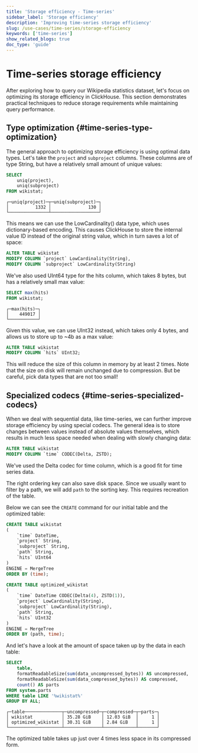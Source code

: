 ```yaml
---
title: 'Storage efficiency - Time-series'
sidebar_label: 'Storage efficiency'
description: 'Improving time-series storage efficiency'
slug: /use-cases/time-series/storage-efficiency
keywords: ['time-series']
show_related_blogs: true
doc_type: 'guide'
---
```


# Time-series storage efficiency

After exploring how to query our Wikipedia statistics dataset, let's focus on optimizing its storage efficiency in ClickHouse. 
This section demonstrates practical techniques to reduce storage requirements while maintaining query performance.

## Type optimization {#time-series-type-optimization}

The general approach to optimizing storage efficiency is using optimal data types. 
Let's take the `project` and `subproject` columns. These columns are of type String, but have a relatively small amount of unique values:

```sql
SELECT
    uniq(project),
    uniq(subproject)
FROM wikistat;
```

```text
┌─uniq(project)─┬─uniq(subproject)─┐
│          1332 │              130 │
└───────────────┴──────────────────┘
```

This means we can use the LowCardinality() data type, which uses dictionary-based encoding. This causes ClickHouse to store the internal value ID instead of the original string value, which in turn saves a lot of space:

```sql
ALTER TABLE wikistat
MODIFY COLUMN `project` LowCardinality(String),
MODIFY COLUMN `subproject` LowCardinality(String)
```

We've also used UInt64 type for the hits column, which takes 8 bytes, but has a relatively small max value:

```sql
SELECT max(hits)
FROM wikistat;
```

```text
┌─max(hits)─┐
│    449017 │
└───────────┘
```

Given this value, we can use UInt32 instead, which takes only 4 bytes, and allows us to store up to ~4b as a max value:

```sql
ALTER TABLE wikistat
MODIFY COLUMN `hits` UInt32;
```

This will reduce the size of this column in memory by at least 2 times. Note that the size on disk will remain unchanged due to compression. But be careful, pick data types that are not too small!

## Specialized codecs {#time-series-specialized-codecs}

When we deal with sequential data, like time-series, we can further improve storage efficiency by using special codecs. 
The general idea is to store changes between values instead of absolute values themselves, which results in much less space needed when dealing with slowly changing data:

```sql
ALTER TABLE wikistat
MODIFY COLUMN `time` CODEC(Delta, ZSTD);
```

We've used the Delta codec for time column, which is a good fit for time series data. 

The right ordering key can also save disk space. 
Since we usually want to filter by a path, we will add `path` to the sorting key.
This requires recreation of the table. 

Below we can see the `CREATE` command for our initial table and the optimized table:

```sql
CREATE TABLE wikistat
(
    `time` DateTime,
    `project` String,
    `subproject` String,
    `path` String,
    `hits` UInt64
)
ENGINE = MergeTree
ORDER BY (time);
```

```sql
CREATE TABLE optimized_wikistat
(
    `time` DateTime CODEC(Delta(4), ZSTD(1)),
    `project` LowCardinality(String),
    `subproject` LowCardinality(String),
    `path` String,
    `hits` UInt32
)
ENGINE = MergeTree
ORDER BY (path, time);
```

And let's have a look at the amount of space taken up by the data in each table:

```sql
SELECT
    table,
    formatReadableSize(sum(data_uncompressed_bytes)) AS uncompressed,
    formatReadableSize(sum(data_compressed_bytes)) AS compressed,
    count() AS parts
FROM system.parts
WHERE table LIKE '%wikistat%'
GROUP BY ALL;
```

```text
┌─table──────────────┬─uncompressed─┬─compressed─┬─parts─┐
│ wikistat           │ 35.28 GiB    │ 12.03 GiB  │     1 │
│ optimized_wikistat │ 30.31 GiB    │ 2.84 GiB   │     1 │
└────────────────────┴──────────────┴────────────┴───────┘
```

The optimized table takes up just over 4 times less space in its compressed form.
